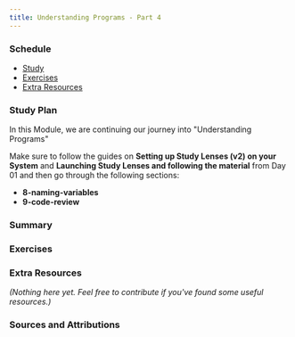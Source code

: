 ```yaml
---
title: Understanding Programs - Part 4
---
```


### Schedule

  - [Study](#study-plan-3)
  - [Exercises](#exercises-3)
  - [Extra Resources](#extra-resources-3)

### Study Plan

  In this Module, we are continuing our journey into "Understanding Programs"

  Make sure to follow the guides on **Setting up Study Lenses (v2) on your System** and **Launching Study Lenses and following the material** from Day 01 and then go through the following sections:

  - **8-naming-variables**
  - **9-code-review**

### Summary

### Exercises

  <!-- SGEN:META:PROGRESS:task=Explore the '8-naming-variables' section of 'Understanding Programs' -->

  <!-- SGEN:META:PROGRESS:task=Explore the '9-code-review' section of 'Understanding Programs' -->

### Extra Resources

  _(Nothing here yet. Feel free to contribute if you've found some useful resources.)_

### Sources and Attributions